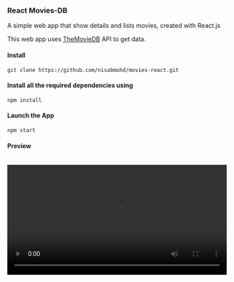 ### React Movies-DB
A simple web app that show details and lists movies, created with React.js

This web app uses <a href="https://www.themoviedb.org/">TheMovieDB</a> API to get data.

#### Install
```
git clone https://github.com/nisabmohd/movies-react.git
```

#### Install all the required dependencies using
```
npm install
```
#### Launch the App
```
npm start
```

#### Preview
<br/>
<video src="./images/video.webm" width="100%" autoplay controls>

